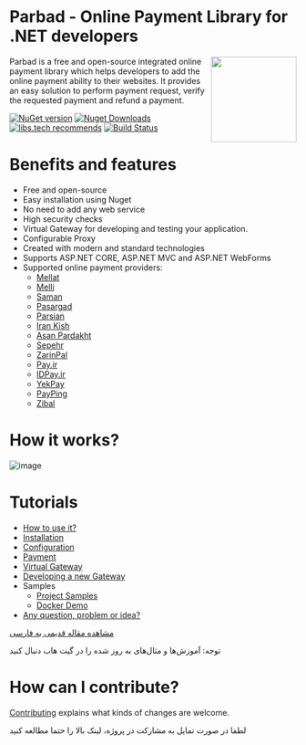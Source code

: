 # Parbad - Online Payment Library for .NET developers

[<img align="right" width="150px" src="https://raw.githubusercontent.com/Sina-Soltani/Parbad/master/images/Parbad-256x256.png" />](https://www.nuget.org/packages/Parbad/)

Parbad is a free and open-source integrated online payment library which helps developers to add the online payment ability to their websites. It provides an easy solution to perform payment request, verify the requested payment and refund a payment.

[![NuGet version](https://img.shields.io/nuget/v/parbad.svg?style=flat&label=nuget)](https://www.nuget.org/packages/Parbad/)
[![Nuget Downloads](https://img.shields.io/nuget/dt/parbad.svg?color=blue&label=Downloads)](https://www.nuget.org/packages/Parbad/)
[![libs.tech recommends](https://libs.tech/project/140307106/badge.svg)](https://libs.tech/project/140307106/parbad)
[![Build Status](https://dev.azure.com/ssoltani/Parbad/_apis/build/status/Sina-Soltani.Parbad?branchName=master)](https://dev.azure.com/ssoltani/Parbad/_build/latest?definitionId=5&branchName=master)

# Benefits and features
* Free and open-source
* Easy installation using Nuget
* No need to add any web service
* High security checks
* Virtual Gateway for developing and testing your application.
* Configurable Proxy
* Created with modern and standard technologies
* Supports ASP.NET CORE, ASP.NET MVC and ASP.NET WebForms
* Supported online payment providers:
  * [Mellat](https://www.nuget.org/packages/Parbad/)
  * [Melli](https://www.nuget.org/packages/Parbad/)
  * [Saman](https://www.nuget.org/packages/Parbad/)
  * [Pasargad](https://www.nuget.org/packages/Parbad/)
  * [Parsian](https://www.nuget.org/packages/Parbad/)
  * [Iran Kish](https://www.nuget.org/packages/Parbad/)
  * [Asan Pardakht](https://www.nuget.org/packages/Parbad/)
  * [Sepehr](https://www.nuget.org/packages/Parbad.Gateway.Sepehr/)
  * [ZarinPal](https://www.nuget.org/packages/Parbad.Gateway.ZarinPal/)
  * [Pay.ir](https://www.nuget.org/packages/Parbad.Gateway.PayIr/)
  * [IDPay.ir](https://www.nuget.org/packages/Parbad.Gateway.IdPay/)
  * [YekPay](https://www.nuget.org/packages/Parbad.Gateway.YekPay/)
  * [PayPing](https://www.nuget.org/packages/Parbad.Gateway.PayPing/)
  * [Zibal](https://www.nuget.org/packages/Parbad.Gateway.Zibal/)

# How it works?
![image](https://raw.githubusercontent.com/Sina-Soltani/Parbad/master/images/How-it-works.png)

# Tutorials

* [How to use it?](https://github.com/Sina-Soltani/Parbad/wiki/How-to-use-it%3F)
* [Installation](https://github.com/Sina-Soltani/Parbad/wiki/Installation)
* [Configuration](https://github.com/Sina-Soltani/Parbad/wiki/Configuration)
* [Payment](https://github.com/Sina-Soltani/Parbad/wiki/Payment)
* [Virtual Gateway](https://github.com/Sina-Soltani/Parbad/wiki/Virtual-Gateway)
* [Developing a new Gateway](https://github.com/Sina-Soltani/Parbad/wiki/Developing-a-new-Gateway)
* Samples
  * [Project Samples](https://github.com/Sina-Soltani/Parbad.Samples)
  * [Docker Demo](https://hub.docker.com/r/ssoltani/parbad.samples.aspnetcore)
* [Any question, problem or idea?](https://github.com/Sina-Soltani/Parbad/discussions?discussions_q=category%3AQ%26A)

[مشاهده مقاله قدیمی به فارسی](https://www.dntips.ir/post/3009/%d9%be%d8%b1%d8%a8%d8%a7%d8%af-%d8%a2%d9%85%d9%88%d8%b2%d8%b4-%d9%be%db%8c%d8%a7%d8%af%d9%87%e2%80%8c%d8%b3%d8%a7%d8%b2%db%8c-%d9%be%d8%b1%d8%af%d8%a7%d8%ae%d8%aa-%d8%a2%d9%86%d9%84%d8%a7%db%8c%d9%86-%d8%af%d8%b1-%d8%af%d8%a7%d8%aa-%d9%86%d8%aa-%d9%85%d9%82%d8%af%d9%85%d9%87)

توجه: آموزش‌ها و مثال‌های به روز شده را در گیت هاب دنبال کنید

# How can I contribute?
[Contributing](https://github.com/Sina-Soltani/Parbad/blob/master/CONTRIBUTING.md) explains what kinds of changes are welcome.

لطفا در صورت تمایل به مشارکت در پروژه، لینک بالا را حتما مطالعه کنید
